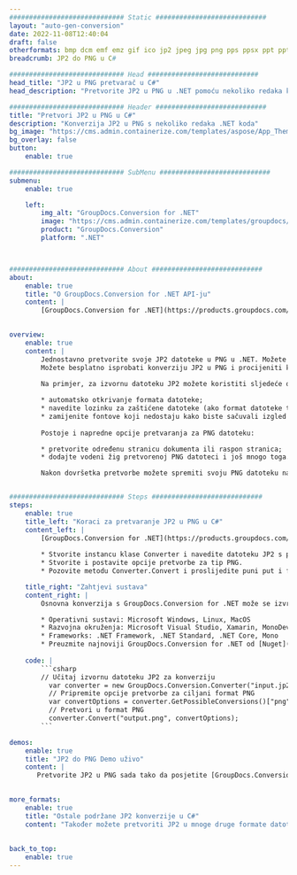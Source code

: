 ```yaml
---
############################# Static ############################
layout: "auto-gen-conversion"
date: 2022-11-08T12:40:04
draft: false
otherformats: bmp dcm emf emz gif ico jp2 jpeg jpg png pps ppsx ppt pptx psb psd svg svgz tga tif tiff webp wmf wmz
breadcrumb: JP2 do PNG u C#

############################# Head ############################
head_title: "JP2 u PNG pretvarač u C#"
head_description: "Pretvorite JP2 u PNG u .NET pomoću nekoliko redaka koda. Koristite GroupDocs Document Conversion API za pretvaranje preko 160 formata datoteka."

############################# Header ############################
title: "Pretvori JP2 u PNG u C#"
description: "Konverzija JP2 u PNG s nekoliko redaka .NET koda"
bg_image: "https://cms.admin.containerize.com/templates/aspose/App_Themes/V3/images/bg/header1.png"
bg_overlay: false
button:
    enable: true

############################# SubMenu ############################
submenu:
    enable: true

    left:
        img_alt: "GroupDocs.Conversion for .NET"
        image: "https://cms.admin.containerize.com/templates/groupdocs/images/product-logos/90x90-noborder/groupdocs-conversion-net.png"
        product: "GroupDocs.Conversion"
        platform: ".NET"



############################# About ############################
about:
    enable: true
    title: "O GroupDocs.Conversion for .NET API-ju"
    content: |
        [GroupDocs.Conversion for .NET](https://products.groupdocs.com/conversion/net/) može se koristiti za pretvaranje Microsoft Worda, Excela, PowerPointa, PDF-a, Visio i drugih formata. GroupDocs.Conversion je samostalni API koji je prikladan za pozadinske i interne sustave gdje su potrebne visoke performanse. Ne ovisi o softveru poput Microsofta ili Open Officea.
    

overview:
    enable: true
    content: |
        Jednostavno pretvorite svoje JP2 datoteke u PNG u .NET. Možete koristiti samo nekoliko C# linija koda na bilo kojoj platformi po vašem izboru kao što su - Windows, Linux, macOS.
        Možete besplatno isprobati konverziju JP2 u PNG i procijeniti kvalitetu rezultata konverzije. Uz jednostavne scenarije konverzije datoteka, možete isprobati naprednije opcije za učitavanje izvorne JP2 datoteke i za spremanje izlaznog PNG rezultata. 
        
        Na primjer, za izvornu datoteku JP2 možete koristiti sljedeće opcije učitavanja:

        * automatsko otkrivanje formata datoteke;
        * navedite lozinku za zaštićene datoteke (ako format datoteke to podržava);
        * zamijenite fontove koji nedostaju kako biste sačuvali izgled dokumenta.
        
        Postoje i napredne opcije pretvaranja za PNG datoteku:

        * pretvorite određenu stranicu dokumenta ili raspon stranica;
        * dodajte vodeni žig pretvorenoj PNG datoteci i još mnogo toga.

        Nakon dovršetka pretvorbe možete spremiti svoju PNG datoteku na lokalnu stazu datoteke ili bilo koju pohranu treće strane kao što su FTP, Amazon S3, Google Drive, Dropbox itd. Imajte na umu - da pretvorite JP2 u {{ TO}} nema potrebe za instaliranjem bilo kakvog dodatnog softvera - poput MS Officea, Open Officea, Adobe Acrobat Readera itd.


############################# Steps ############################
steps:
    enable: true
    title_left: "Koraci za pretvaranje JP2 u PNG u C#"
    content_left: |
        [GroupDocs.Conversion for .NET](https://products.groupdocs.com/conversion/net/) programerima olakšava pretvaranje JP2 datoteke u PNG s nekoliko redaka koda.
        
        * Stvorite instancu klase Converter i navedite datoteku JP2 s punim putem
        * Stvorite i postavite opcije pretvorbe za tip PNG.
        * Pozovite metodu Converter.Convert i proslijedite puni put i format (PNG) kao parametar

    title_right: "Zahtjevi sustava"
    content_right: |
        Osnovna konverzija s GroupDocs.Conversion for .NET može se izvršiti u samo nekoliko jednostavnih koraka. Naši API-ji podržani su na svim glavnim platformama i operativnim sustavima. Prije izvršavanja koda u nastavku, provjerite imate li sljedeće preduvjete instalirane na vašem sustavu.

        * Operativni sustavi: Microsoft Windows, Linux, MacOS
        * Razvojna okruženja: Microsoft Visual Studio, Xamarin, MonoDevelop
        * Frameworks: .NET Framework, .NET Standard, .NET Core, Mono
        * Preuzmite najnoviji GroupDocs.Conversion for .NET od [Nuget](https://www.nuget.org/packages/groupdocs.conversion)
         
    code: |
        ```csharp    
        // Učitaj izvornu datoteku JP2 za konverziju
          var converter = new GroupDocs.Conversion.Converter("input.jp2");
          // Pripremite opcije pretvorbe za ciljani format PNG
          var convertOptions = converter.GetPossibleConversions()["png"].ConvertOptions;
          // Pretvori u format PNG
          converter.Convert("output.png", convertOptions);
        ```

demos:
    enable: true
    title: "JP2 do PNG Demo uživo"
    content: |
       Pretvorite JP2 u PNG sada tako da posjetite [GroupDocs.Conversion App](https://products.groupdocs.app/conversion/family) web mjesto. Online demo ima sljedeće prednosti
          

more_formats:
    enable: true
    title: "Ostale podržane JP2 konverzije u C#"
    content: "Također možete pretvoriti JP2 u mnoge druge formate datoteka. Pogledajte popis u nastavku."
       
       
back_to_top:
    enable: true
---
```

